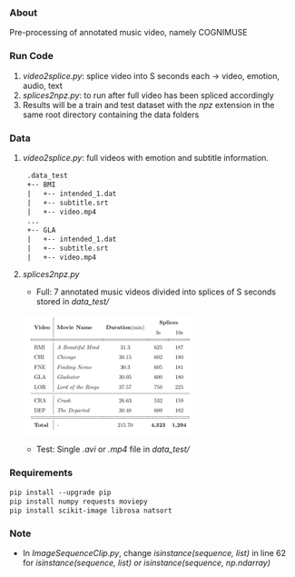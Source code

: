 
### About
Pre-processing of annotated music video, namely COGNIMUSE

### Run Code
1. *video2splice.py*: splice video into S seconds each -> video, emotion, audio, text
2. *splices2npz.py*: to run after full video has been spliced accordingly
3. Results will be a train and test dataset with the *npz* extension in the same root directory containing the data folders

### Data
1. *video2splice.py*: full videos with emotion and subtitle information.

        .data_test
        +-- BMI
        |   +-- intended_1.dat
        |   +-- subtitle.srt
        |   +-- video.mp4
        ...
        +-- GLA
        |   +-- intended_1.dat
        |   +-- subtitle.srt
        |   +-- video.mp4 
    
2. *splices2npz.py*
    * Full: 7 annotated music videos divided into splices of S seconds stored in *data_test/*
    <p align="left">
    <img src="https://github.com/gcunhase/AnnotatedMV-PreProcessing/blob/master/assets/dataset.png" width="300" alt="Dataset">
    </p>
    
    * Test: Single *.avi* or *.mp4* file in *data_test/*

### Requirements
```
pip install --upgrade pip
pip install numpy requests moviepy
pip install scikit-image librosa natsort
```

### Note
* In *ImageSequenceClip.py*, change *isinstance(sequence, list)* in line 62 for *isinstance(sequence, list) or isinstance(sequence, np.ndarray)*
